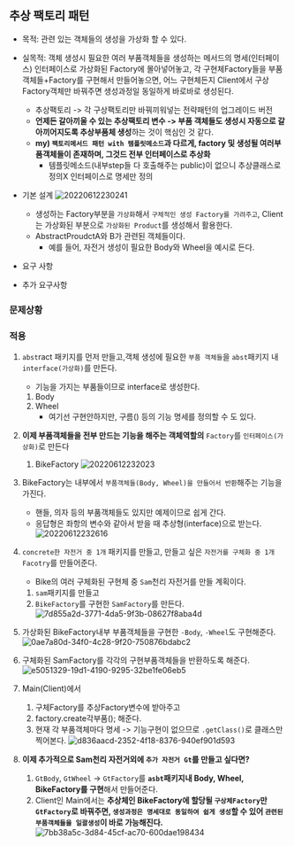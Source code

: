 ## 추상 팩토리 패턴

- 목적: 관련 있는 객체들의 생성을 가상화 할 수 있다.
- 실목적: 객체 생성시 필요한 여러 부품객체들을 생성하는 메서드의 명세(인터페이스) 인터페이스로 가상화된 Factory에 몰아넣어놓고, 각 구현체Factory들을 부품객체들+Factory를 구현해서 만들어놓으면, 어느 구현체든지 Client에서 구상Factory객체만 바꿔주면 생성과정일 동일하게 바로바로 생성된다.
    - 추상팩토리 -> 각 구상팩토리만 바꿔끼워넣는 전략패턴의 업그레이드 버전
    - **언제든 갈아끼울 수 있는 추상팩토리 변수 -> 부품 객체들도 생성시 자동으로 갈아끼어지도록 추상부품체 생성**하는 것이 핵심인 것 같다.
    - **my) `팩토리메서드 패턴 with 템플릿메소드`과 다르게, factory 및 생성될 여러부품객체들이 존재하며, 그것드 전부 인터페이스로 추상화**
        - 템플릿메소드(내부step들 다 호출해주는 public)이 없으니 추상클래스로 정의X 인터페이스로 명세만 정의 
- 기본 설계
    ![20220612230241](https://raw.githubusercontent.com/is2js/screenshots/main/20220612230241.png)
    - 생성하는 Factory부분을 `가상화`해서  `구체적인 생성 Factory를 가려주고`, Client는 가상화된 부분으로 `가상화된 Product`를 생성해서 활용한다.
    - AbstractProudctA와 B가 관련된 객체들이다.
        - 예를 들어, 자전거 생성이 필요한 Body와 Wheel을 예시로 든다.

- 요구 사항

- 추가 요구사항

### 문제상황

### 적용
1. `abst`ract 패키지를 먼저 만들고,객체 생성에 필요한 `부품 객체들`을 `abst`패키지 내 `interface(가상화)`를 만든다.
	- 기능을 가지는 부품들이므로 interface로 생성한다.
	1. Body
	2. Wheel
		- 여기선 구현안하지만, 구름() 등의 기능 명세를 정의할 수 도 있다.
2. **이제 부품객체들을 전부 만드는 기능을 해주는 객체역할의**  `Factory`를 `인터페이스(가상화)`로 만든다
	1. BikeFactory
	![20220612232023](https://raw.githubusercontent.com/is2js/screenshots/main/20220612232023.png)

3. BikeFactory는 내부에서 `부품객체들(Body, Wheel)을 만들어서 반환`해주는 기능을 가진다.
	- 핸들, 의자 등의 부품객체들도 있지만 예제이므로 쉽게 간다.
	- 응답형은 좌항의 변수와 같아서 받을 때 추상형(interface)으로 받는다.
	![20220612232616](https://raw.githubusercontent.com/is2js/screenshots/main/20220612232616.png)

4. `concrete한 자전거 중 1개` 패키지를 만들고, 만들고 싶은 `자전거를 구체화 중 1개 Facotry`를 만들어준다.
	- Bike의 여러 구체화된 구현체 중 `Sam`천리 자전거를 만들 계획이다.
	1. `sam`패키지를 만들고
	2. `BikeFactory`를 구현한 `SamFactory`를 만든다. 
		![7d855a2d-3771-4da5-9f3b-08627f8aba4d](https://raw.githubusercontent.com/is2js/screenshots/main/7d855a2d-3771-4da5-9f3b-08627f8aba4d.gif)


5. 가상화된 BikeFactory내부 부품객체들을 구현한 `-Body`, `-Wheel`도 구현해준다.
	![0ae7a80d-34f0-4c28-9f20-750876bdabc2](https://raw.githubusercontent.com/is2js/screenshots/main/0ae7a80d-34f0-4c28-9f20-750876bdabc2.gif)

6. 구체화된 SamFactory를 각각의 구현부품객체들을 반환하도록 해준다.
	![e5051329-19d1-4190-9295-32be1fe06eb5](https://raw.githubusercontent.com/is2js/screenshots/main/e5051329-19d1-4190-9295-32be1fe06eb5.gif)

7. Main(Client)에서
	1. 구체Factory를 추상Factory변수에 받아주고
	2. factory.create각부품(); 해준다.
	3. 현재 각 부품객체마다 명세 -> 기능구현이 없으므로 `.getClass()`로 클래스만 찍어본다.
	![d836aacd-2352-4f18-8376-940ef901d593](https://raw.githubusercontent.com/is2js/screenshots/main/d836aacd-2352-4f18-8376-940ef901d593.gif)


8. **이제 추가적으로 Sam천리 자전거외에 `추가 자전거 Gt`를 만들고 싶다면?**
	1. `GtBody`, `GtWheel` -> `GtFactory`를 **`asbt`패키지내 Body, Wheel, BikeFactory를 구현**해서 만들어준다. 
	2. Client인 Main에서는 **추상체인 BikeFactory에 할당될 `구상체Factory`만 `GtFactory`로 바꿔주면, `생성과정은 명세대로 동일하여 쉽게 생성`할 수 있어 `관련된 부품객체들을 일괄생성`이 바로 가능해진다.**
	![7bb38a5c-3d84-45cf-ac70-600dae198434](https://raw.githubusercontent.com/is2js/screenshots/main/7bb38a5c-3d84-45cf-ac70-600dae198434.gif)
